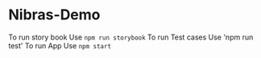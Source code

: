 # Nibras-Demo

To run story book Use `npm run storybook`
To run Test cases Use 'npm run test'
To run App Use `npm start`
